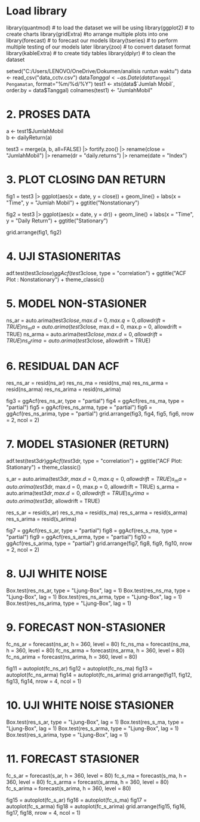 

# Load library
library(quantmod)   # to load the dataset we will be using
library(ggplot2)    # to create charts
library(gridExtra)  #to arrange multiple plots into one
library(forecast)   # to forecast our models
library(tseries)    # to perform multiple testing of our models later
library(zoo)        # to convert dataset format
library(kableExtra) # to create tidy tables
library(dplyr)      # to clean the dataset


setwd("C:/Users/LENOVO/OneDrive/Dokumen/analisis runtun waktu")
data <- read_csv("data_cctv.csv")
data$Tanggal <- as.Date(data$`Tanggal Pengamatan`, format="%m/%d/%Y")
test1 <- xts(data$`Jumlah Mobil`, order.by = data$Tanggal)
colnames(test1) <- "JumlahMobil"  

# 2. PROSES DATA
a <- test1$JumlahMobil  
b <- dailyReturn(a)

test3 = merge(a, b, all=FALSE) |>
  fortify.zoo() |>
  rename(close = "JumlahMobil") |>
  rename(dr = "daily.returns") |>
  rename(date = "Index")

# 3. PLOT CLOSING DAN RETURN
fig1 = test3 |>
  ggplot(aes(x = date, y = close)) +
  geom_line() +
  labs(x = "Time", y = "Jumlah Mobil") +
  ggtitle("Nonstationary")

fig2 = test3 |>
  ggplot(aes(x = date, y = dr)) +
  geom_line() +
  labs(x = "Time", y = "Daily Return") +
  ggtitle("Stationary")

grid.arrange(fig1, fig2)

# 4. UJI STASIONERITAS
adf.test(test3$close)
ggAcf(test3$close, type = "correlation") + 
  ggtitle("ACF Plot : Nonstationary") + 
  theme_classic()

# 5. MODEL NON-STASIONER
ns_ar = auto.arima(test3$close, max.d = 0, max.q = 0, allowdrift = TRUE)
ns_ma = auto.arima(test3$close, max.d = 0, max.p = 0, allowdrift = TRUE)
ns_arma = auto.arima(test3$close, max.d = 0, allowdrift = TRUE)
ns_arima = auto.arima(test3$close, allowdrift = TRUE)

# 6. RESIDUAL DAN ACF
res_ns_ar = resid(ns_ar)
res_ns_ma = resid(ns_ma)
res_ns_arma = resid(ns_arma)
res_ns_arima = resid(ns_arima)

fig3 = ggAcf(res_ns_ar, type = "partial")
fig4 = ggAcf(res_ns_ma, type = "partial")
fig5 = ggAcf(res_ns_arma, type = "partial")
fig6 = ggAcf(res_ns_arima, type = "partial")
grid.arrange(fig3, fig4, fig5, fig6, nrow = 2, ncol = 2)

# 7. MODEL STASIONER (RETURN)
adf.test(test3$dr)
ggAcf(test3$dr, type = "correlation") +
  ggtitle("ACF Plot: Stationary") + theme_classic()

s_ar = auto.arima(test3$dr, max.d = 0, max.q = 0, allowdrift = TRUE)
s_ma = auto.arima(test3$dr, max.d = 0, max.p = 0, allowdrift = TRUE)
s_arma = auto.arima(test3$dr, max.d = 0, allowdrift = TRUE)
s_arima = auto.arima(test3$dr, allowdrift = TRUE)

res_s_ar = resid(s_ar)
res_s_ma = resid(s_ma)
res_s_arma = resid(s_arma)
res_s_arima = resid(s_arima)

fig7 = ggAcf(res_s_ar, type = "partial")
fig8 = ggAcf(res_s_ma, type = "partial")
fig9 = ggAcf(res_s_arma, type = "partial")
fig10 = ggAcf(res_s_arima, type = "partial")
grid.arrange(fig7, fig8, fig9, fig10, nrow = 2, ncol = 2)

# 8. UJI WHITE NOISE
Box.test(res_ns_ar, type = "Ljung-Box", lag = 1)
Box.test(res_ns_ma, type = "Ljung-Box", lag = 1)
Box.test(res_ns_arma, type = "Ljung-Box", lag = 1)
Box.test(res_ns_arima, type = "Ljung-Box", lag = 1)

# 9. FORECAST NON-STASIONER
fc_ns_ar = forecast(ns_ar, h = 360, level = 80)
fc_ns_ma = forecast(ns_ma, h = 360, level = 80)
fc_ns_arma = forecast(ns_arma, h = 360, level = 80)
fc_ns_arima = forecast(ns_arima, h = 360, level = 80)

fig11 = autoplot(fc_ns_ar)
fig12 = autoplot(fc_ns_ma)
fig13 = autoplot(fc_ns_arma)
fig14 = autoplot(fc_ns_arima)
grid.arrange(fig11, fig12, fig13, fig14, nrow = 4, ncol = 1)

# 10. UJI WHITE NOISE STASIONER
Box.test(res_s_ar, type = "Ljung-Box", lag = 1)
Box.test(res_s_ma, type = "Ljung-Box", lag = 1)
Box.test(res_s_arma, type = "Ljung-Box", lag = 1)
Box.test(res_s_arima, type = "Ljung-Box", lag = 1)

# 11. FORECAST STASIONER
fc_s_ar = forecast(s_ar, h = 360, level = 80)
fc_s_ma = forecast(s_ma, h = 360, level = 80)
fc_s_arma = forecast(s_arma, h = 360, level = 80)
fc_s_arima = forecast(s_arima, h = 360, level = 80)

fig15 = autoplot(fc_s_ar)
fig16 = autoplot(fc_s_ma)
fig17 = autoplot(fc_s_arma)
fig18 = autoplot(fc_s_arima)
grid.arrange(fig15, fig16, fig17, fig18, nrow = 4, ncol = 1)

